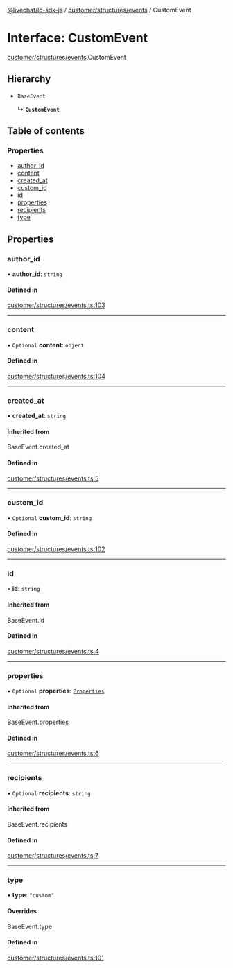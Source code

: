 [@livechat/lc-sdk-js](../README.md) / [customer/structures/events](../modules/customer_structures_events.md) / CustomEvent

# Interface: CustomEvent

[customer/structures/events](../modules/customer_structures_events.md).CustomEvent

## Hierarchy

- `BaseEvent`

  ↳ **`CustomEvent`**

## Table of contents

### Properties

- [author\_id](customer_structures_events.CustomEvent.md#author_id)
- [content](customer_structures_events.CustomEvent.md#content)
- [created\_at](customer_structures_events.CustomEvent.md#created_at)
- [custom\_id](customer_structures_events.CustomEvent.md#custom_id)
- [id](customer_structures_events.CustomEvent.md#id)
- [properties](customer_structures_events.CustomEvent.md#properties)
- [recipients](customer_structures_events.CustomEvent.md#recipients)
- [type](customer_structures_events.CustomEvent.md#type)

## Properties

### author\_id

• **author\_id**: `string`

#### Defined in

[customer/structures/events.ts:103](https://github.com/livechat/lc-sdk-js/blob/8462be9/src/customer/structures/events.ts#L103)

___

### content

• `Optional` **content**: `object`

#### Defined in

[customer/structures/events.ts:104](https://github.com/livechat/lc-sdk-js/blob/8462be9/src/customer/structures/events.ts#L104)

___

### created\_at

• **created\_at**: `string`

#### Inherited from

BaseEvent.created\_at

#### Defined in

[customer/structures/events.ts:5](https://github.com/livechat/lc-sdk-js/blob/8462be9/src/customer/structures/events.ts#L5)

___

### custom\_id

• `Optional` **custom\_id**: `string`

#### Defined in

[customer/structures/events.ts:102](https://github.com/livechat/lc-sdk-js/blob/8462be9/src/customer/structures/events.ts#L102)

___

### id

• **id**: `string`

#### Inherited from

BaseEvent.id

#### Defined in

[customer/structures/events.ts:4](https://github.com/livechat/lc-sdk-js/blob/8462be9/src/customer/structures/events.ts#L4)

___

### properties

• `Optional` **properties**: [`Properties`](customer_structures_structures.Properties.md)

#### Inherited from

BaseEvent.properties

#### Defined in

[customer/structures/events.ts:6](https://github.com/livechat/lc-sdk-js/blob/8462be9/src/customer/structures/events.ts#L6)

___

### recipients

• `Optional` **recipients**: `string`

#### Inherited from

BaseEvent.recipients

#### Defined in

[customer/structures/events.ts:7](https://github.com/livechat/lc-sdk-js/blob/8462be9/src/customer/structures/events.ts#L7)

___

### type

• **type**: ``"custom"``

#### Overrides

BaseEvent.type

#### Defined in

[customer/structures/events.ts:101](https://github.com/livechat/lc-sdk-js/blob/8462be9/src/customer/structures/events.ts#L101)
